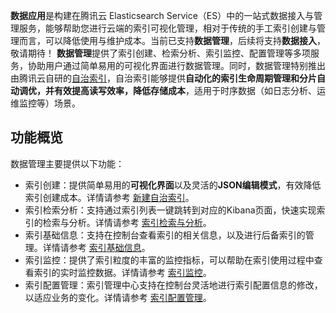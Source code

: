 
**数据应用**是构建在腾讯云 Elasticsearch Service（ES）中的一站式数据接入与管理服务，能够帮助您进行云端的索引可视化管理，相对于传统的手工索引创建与管理而言，可以降低使用与维护成本。当前已支持**数据管理**，后续将支持**数据接入**，敬请期待！
**数据管理**提供了索引创建、检索分析、索引监控、配置管理等多项服务，协助用户通过简单易用的可视化界面进行数据管理。同时，数据管理特别推出由腾讯云自研的[自治索引](https://cloud.tencent.com/document/product/845/74396)，自治索引能够提供**自动化的索引生命周期管理和分片自动调优，并有效提高读写效率，降低存储成本**，适用于时序数据（如日志分析、运维监控等）场景。

## 功能概览
数据管理主要提供以下功能：
- 索引创建：提供简单易用的**可视化界面**以及灵活的**JSON编辑模式**，有效降低索引创建成本。详情请参考 [新建自治索引](https://cloud.tencent.com/document/product/845/74397)。
- 索引检索分析：支持通过索引列表一键跳转到对应的Kibana页面，快速实现索引的检索与分析。详情请参考 [索引检索与分析](https://cloud.tencent.com/document/product/845/74398)。
- 索引基础信息：支持在控制台查看索引的相关信息，以及进行后备索引的管理。详情请参考 [索引基础信息]( https://cloud.tencent.com/document/product/845/74399)。
- 索引监控：提供了索引粒度的丰富的监控指标，可以帮助在索引使用过程中查看索引的实时监控数据。详情请参考 [索引监控]([监控数据链接](https://cloud.tencent.com/document/product/845/74400))。
- 索引配置管理：索引管理中心支持在控制台灵活地进行索引配置信息的修改，以适应业务的变化。详情请参考 [索引配置管理](https://cloud.tencent.com/document/product/845/74401)。






